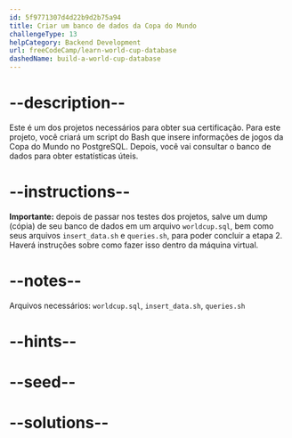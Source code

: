```yaml
---
id: 5f9771307d4d22b9d2b75a94
title: Criar um banco de dados da Copa do Mundo
challengeType: 13
helpCategory: Backend Development
url: freeCodeCamp/learn-world-cup-database
dashedName: build-a-world-cup-database
---
```


# --description--

Este é um dos projetos necessários para obter sua certificação. Para este projeto, você criará um script do Bash que insere informações de jogos da Copa do Mundo no PostgreSQL. Depois, você vai consultar o banco de dados para obter estatísticas úteis.

# --instructions--

**Importante:** depois de passar nos testes dos projetos, salve um dump (cópia) de seu banco de dados em um arquivo `worldcup.sql`, bem como seus arquivos `insert_data.sh` e `queries.sh`, para poder concluir a etapa 2. Haverá instruções sobre como fazer isso dentro da máquina virtual.

# --notes--

Arquivos necessários: `worldcup.sql`, `insert_data.sh`, `queries.sh`

# --hints--

# --seed--

# --solutions--
